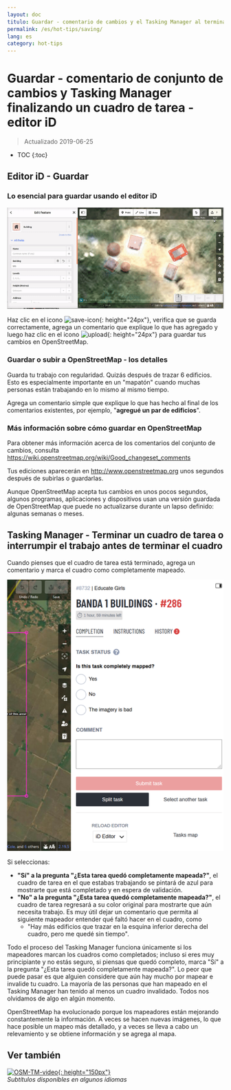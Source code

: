 ```yaml
---
layout: doc
titulo: Guardar - comentario de cambios y el Tasking Manager al terminar un cuadro de tarea - editor iD
permalink: /es/hot-tips/saving/
lang: es
category: hot-tips
---
```


Guardar - comentario de conjunto de cambios y Tasking Manager finalizando un cuadro de tarea - editor iD
============

> Actualizado 2019-06-25

- TOC
{:toc}

Editor iD - Guardar
------------------

### Lo esencial para guardar usando el editor iD ###

![saving OSM][]


Haz clic en el icono ![save-icon]{: height="24px"}, verifica que se guarda correctamente, agrega un comentario que explique lo que has agregado y luego haz clic en el icono ![upload]{: height="24px"} para guardar tus cambios en OpenStreetMap.  

### Guardar o subir a OpenStreetMap - los detalles ###

Guarda tu trabajo con regularidad. Quizás después de trazar 6 edificios. Esto es especialmente importante en un "mapatón" cuando muchas personas están trabajando en lo mismo al mismo tiempo.  

Agrega un comentario simple que explique lo que has hecho al final de los comentarios existentes, por ejemplo, "**agregué un par de edificios**".  

### Más información sobre cómo guardar en OpenStreetMap ###

Para obtener más información acerca de los comentarios del conjunto de cambios, consulta <https://wiki.openstreetmap.org/wiki/Good_changeset_comments>  

Tus ediciones aparecerán en <http://www.openstreetmap.org> unos segundos después de subirlas o guardarlas.  

Aunque OpenStreetMap acepta tus cambios en unos pocos segundos, algunos programas, aplicaciones y dispositivos usan una versión guardada de OpenStreetMap que puede no actualizarse durante un lapso definido: algunas semanas o meses.  

Tasking Manager - Terminar un cuadro de tarea o interrumpir el trabajo antes de terminar el cuadro  
-------------------------------------------------------------------

Cuando pienses que el cuadro de tarea está terminado, agrega un comentario y marca el cuadro como completamente mapeado.

![Stop Mapping][]  

Si seleccionas:

- **"Sí" a la pregunta "¿Esta tarea quedó completamente mapeada?"**, el cuadro de tarea en el que estabas trabajando se pintará de azul para mostrarte que está completado y en espera de validación.  
- **"No" a la pregunta "¿Esta tarea quedó completamente mapeada?"**, el cuadro de tarea regresará a su color original para mostrarte que aún necesita trabajo. Es muy útil dejar un comentario que permita al siguiente mapeador entender qué faltó hacer en el cuadro, como  
    - "Hay más edificios que trazar en la esquina inferior derecha del cuadro, pero me quedé sin tiempo".  

Todo el proceso del Tasking Manager funciona únicamente si los mapeadores marcan los cuadros como completados; incluso si eres muy principiante y no estás seguro, si piensas que quedó completo, marca "Sí" a la pregunta "¿Esta tarea quedó completamente mapeada?". Lo peor que puede pasar es que alguien considere que aún hay mucho por mapear e invalide tu cuadro. La mayoría de las personas que han mapeado en el Tasking Manager han tenido al menos un cuadro invalidado. Todos nos olvidamos de algo en algún momento.  

OpenStreetMap ha evolucionado porque los mapeadores están mejorando constantemente la información. A veces se hacen nuevas imágenes, lo que hace posible un mapeo más detallado, y a veces se lleva a cabo un relevamiento y se obtiene información y se agrega al mapa.   

Ver también  
---------

[![OSM-TM-video]{: height="150px"}](https://www.youtube.com/watch?v=_feTGQXLf_M&list=PLb9506_-6FMHZ3nwn9heri3xjQKrSq1hN&index=9 "Equipo Humanitario de OpenStreetMap - Videos tutoriales del Tasking Manager")  
*Subtítulos disponibles en algunos idiomas*  



[saving OSM]:/images/hot-tips/saving.gif
[keymon]:/images/hot-tips/keymon.png
[Stop Mapping]:/images/hot-tips/20190625-TM-stop-mapping-800px.png
[id issues icon]: /images/hot-tips/id-issues.png
[warn when mapping]: /images/hot-tips/20190625-warn-when-mapping.png
[id issues]: /images/hot-tips/20190625-id-issues.png
[id issues everywhere]: /images/hot-tips/20190625-id-issues-everywhere.png
[save-icon]: /images/beginner/save-icon.png "Icono Guardar"
[upload]: /images/beginner/upload.png "Subir"
[arrow-up]: /images/arrow-up.png
[OSM-TM-video]: /images/hot-tips/OSM-TM-video.png "Equipo Humanitario de OpenStreetMap - Videos tutoriales del Tasking Manager"